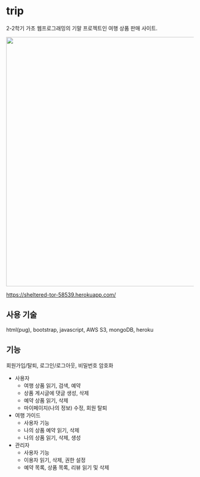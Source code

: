 # trip
2-2학기 가초 웹프로그래밍의 기말 프로젝트인 여행 상품 판매 사이트.
<p float="center">
 <img src="https://user-images.githubusercontent.com/44718809/99185130-3949b000-278b-11eb-8f57-f8503fe9f533.PNG"  width="1000" height="670">
</p>

https://sheltered-tor-58539.herokuapp.com/


## 사용 기술
html(pug), bootstrap, javascript, AWS S3, mongoDB, heroku
## 기능
회원가입/탈퇴, 로그인/로그아웃, 비밀번호 암호화
* 사용자
  * 여행 상품 읽기, 검색, 예약
  * 상품 게시글에 댓글 생성, 삭제
  * 예약 상품 읽기, 삭제
  * 마이페이지(나의 정보) 수정, 회원 탈퇴
* 여행 가이드
  * 사용자 기능
  * 나의 상품 예약 읽기, 삭제
  * 나의 상품 읽기, 삭제, 생성
* 관리자
  * 사용자 기능
  * 이용자 읽기, 삭제, 권한 설정
  * 예약 목록, 상품 목록, 리뷰 읽기 및 삭제
